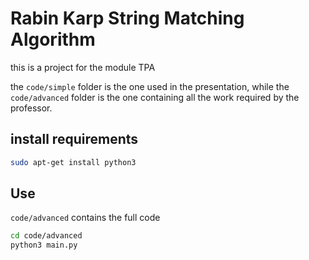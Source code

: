 # Rabin Karp String Matching Algorithm

this is a project for the module TPA

the `code/simple` folder is the one used in the presentation, while the `code/advanced` folder is the one containing all the work required by the professor.

## install requirements

```bash
sudo apt-get install python3
```

## Use

`code/advanced` contains the full code

```bash
cd code/advanced
python3 main.py
```